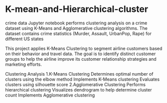 # K-mean-and-Hierarchical-cluster

crime data Jupyter notebook performs clustering analysis on a crime dataset using K-Means and Agglomerative clustering algorithms. The dataset contains crime statistics (Murder, Assault, UrbanPop, Rape) for different US states

This project applies K-Means Clustering to segment airline customers based on their behavior and travel data. The goal is to identify distinct customer groups to help the airline improve its customer relationship strategies and marketing efforts.

Clustering Analysis
 1.K-Means Clustering
  Determines optimal number of clusters using the elbow method
  Implements K-Means clustering
  Evaluates clusters using silhouette score
2.Agglomerative Clustering
  Performs hierarchical clustering
  Visualizes dendrogram to help determine cluster count
  Implements Agglomerative clustering
